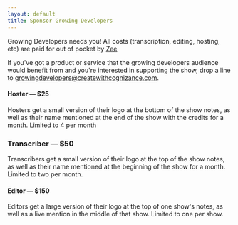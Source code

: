 ```yaml
---
layout: default
title: Sponsor Growing Developers
---
```


Growing Developers needs you! All costs (transcription, editing, hosting, etc)
are paid for out of pocket by [Zee](http://zeespencer.com)

If you've got a product or service that the growing developers audience would
benefit from and you're interested in supporting the show, drop a line to
[growingdevelopers@createwithcognizance.com](mailto:growingdevelopers@createwithcognizance.com).

#### Hoster &mdash; $25

Hosters get a small version of their logo at the bottom of the show notes, as
well as their name mentioned at the end of the show with the credits for a
month. Limited to 4 per month

### Transcriber &mdash; $50

Transcribers get a small version of their logo at the top of the show notes, as
well as their name mentioned at the beginning of the show for a month. Limited
to two per month.


#### Editor &mdash; $150

Editors get a large version of their logo at the top of one show's notes, as
well as a live mention in the middle of that show. Limited to one per show.
